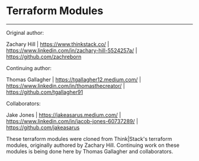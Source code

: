 # Terraform Modules
------------
Original author: 

Zachary Hill | https://www.thinkstack.co/ | https://www.linkedin.com/in/zachary-hill-5524257a/ | https://github.com/zachreborn

Continuing author: 

Thomas Gallagher | https://tgallagher12.medium.com/ | https://www.linkedin.com/in/thomasthecreator/ | https://github.com/tgallagher91

Collaborators: 

Jake Jones | https://jakeasarus.medium.com/ | https://www.linkedin.com/in/jacob-jones-60737289/ | https://github.com/jakeasarus

These terraform modules were cloned from Think|Stack's terraform modules, originally authored by Zachary Hill. Continuing work on these modules is being done here by Thomas Gallagher and collaborators.
